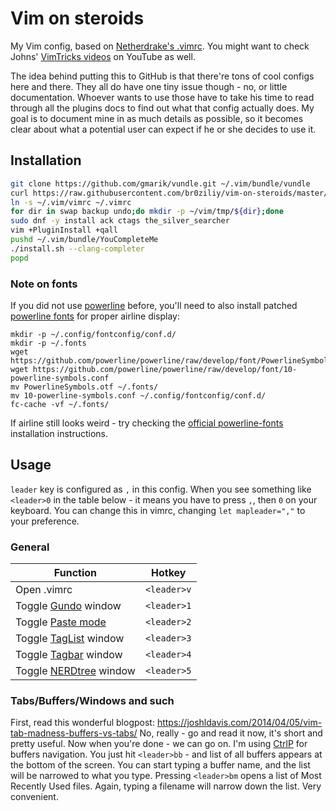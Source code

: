 Vim on steroids
===============

My Vim config, based on
[Netherdrake's
.vimrc](https://github.com/Netherdrake/Dotfiles/blob/master/common/.vimrc).
You might want to check Johns' [VimTricks
videos](https://www.youtube.com/user/MinuteVimTricks) on YouTube as well.

The idea behind putting this to GitHub is that there're tons of cool configs
here and there. They all do have one tiny issue though - no, or little
documentation. Whoever wants to use those have to take his time to read through
all the plugins docs to find out what that config actually does. My goal is to
document mine in as much details as possible, so it becomes clear about what a
potential user can expect if he or she decides to use it.

Installation
------------

```bash
git clone https://github.com/gmarik/vundle.git ~/.vim/bundle/vundle
curl https://raw.githubusercontent.com/br0ziliy/vim-on-steroids/master/vimrc > ~/.vim/vimrc
ln -s ~/.vim/vimrc ~/.vimrc
for dir in swap backup undo;do mkdir -p ~/vim/tmp/${dir};done
sudo dnf -y install ack ctags the_silver_searcher
vim +PluginInstall +qall
pushd ~/.vim/bundle/YouCompleteMe
./install.sh --clang-completer
popd
```

### Note on fonts

If you did not use
[powerline](https://powerline.readthedocs.org/en/master/overview.html) before, you'll need to also install patched
[powerline fonts](https://github.com/bling/vim-airline#integrating-with-powerline-fonts)
for proper airline display:

```
mkdir -p ~/.config/fontconfig/conf.d/
mkdir -p ~/.fonts
wget https://github.com/powerline/powerline/raw/develop/font/PowerlineSymbols.otf
wget https://github.com/powerline/powerline/raw/develop/font/10-powerline-symbols.conf
mv PowerlineSymbols.otf ~/.fonts/
mv 10-powerline-symbols.conf ~/.config/fontconfig/conf.d/
fc-cache -vf ~/.fonts/
```

If airline still looks weird - try checking the [official
powerline-fonts](https://powerline.readthedocs.org/en/master/installation/linux.html#fonts-installation)
installation instructions.

Usage
-----

`leader` key is configured as `,` in this config.
When you see something like `<leader>0` in the table below - it means you have
to press `,`, then `0` on your keyboard. You can change this in vimrc, changing
`let mapleader=","` to your preference.

### General

|Function|Hotkey|
|--------|------|
|Open .vimrc|`<leader>v`|
|Toggle [Gundo](http://bitbucket.org/sjl/gundo.vim) window|`<leader>1`|
|Toggle [Paste mode](http://vim.wikia.com/wiki/Toggle_auto-indenting_for_code_paste)|`<leader>2`|
|Toggle [TagList](http://vim-taglist.sourceforge.net/) window|`<leader>3`|
|Toggle [Tagbar](http://majutsushi.github.com/tagbar/) window|`<leader>4`|
|Toggle [NERDtree](http://github.com/scrooloose/nerdtree) window|`<leader>5`|

### Tabs/Buffers/Windows and such

First, read this wonderful blogpost:
https://joshldavis.com/2014/04/05/vim-tab-madness-buffers-vs-tabs/
No, really - go and read it now, it's short and pretty useful.
Now when you're done - we can go on.
I'm using [CtrlP](https://github.com/kien/ctrlp.vim) for buffers navigation.
You just hit `<leader>bb` - and list of all buffers appears at the bottom of the
screen. You can start typing a buffer name, and the list will be narrowed to
what you type. Pressing `<leader>bm` opens a list of Most Recently Used files.
Again, typing a filename will narrow down the list. Very convenient.
